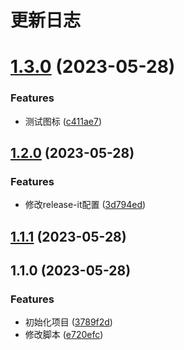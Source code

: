 # 更新日志

# [1.3.0](https://github.com/szvictor/release-it-demo/compare/1.2.0...1.3.0) (2023-05-28)


### Features

* 测试图标 ([c411ae7](https://github.com/szvictor/release-it-demo/commit/c411ae78740ad0ae1996d3bb7b15d642a708a50d))

## [1.2.0](https://github.com/szvictor/release-it-demo/compare/1.1.1...1.2.0) (2023-05-28)


### Features

* 修改release-it配置 ([3d794ed](https://github.com/szvictor/release-it-demo/commit/3d794edc7f33be5c946a7db55098a2c309685498))

## [1.1.1](https://github.com/szvictor/release-it-demo/compare/1.1.0...1.1.1) (2023-05-28)

## 1.1.0 (2023-05-28)


### Features

* 初始化项目 ([3789f2d](https://github.com/szvictor/release-it-demo/commit/3789f2d2a72daa5285f1d8e2b7eb43323f32525e))
* 修改脚本 ([e720efc](https://github.com/szvictor/release-it-demo/commit/e720efc66e5aa26752aedb54ab39a8504ffd14b1))